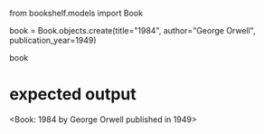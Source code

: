 from bookshelf.models import Book

book = Book.objects.create(title="1984", author="George Orwell", publication_year=1949)

book

# expected output

<Book: 1984 by George Orwell published in 1949>
